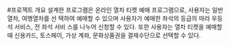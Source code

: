 #프로젝트 개요
설계한 프로그램은 온라인 열차 티켓 예매 프로그램으로, 사용자는 일반열차, 여행열차를 선 택하여 예매할 수 있으며 사용자가 예매한 좌석의 등급의 따라 우등석 서비스, 전 좌석 서비 스를 나누어 신청할 수 있다. 또한 사용자는 열차 티켓을 예매할 때 신용카드, 토스페이, 가상 계좌, 문화상품권을 결제수단으로 선택할 수 있다.

